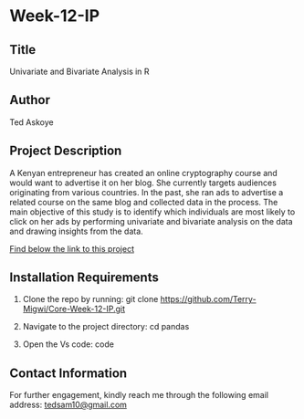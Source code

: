 # Week-12-IP

## Title
Univariate and Bivariate Analysis in R 

## Author
Ted Askoye

## Project Description
A Kenyan entrepreneur has created an online cryptography course and would want to advertise it on her blog. She currently targets audiences originating from various countries. In the past, she ran ads to advertise a related course on the same blog and collected data in the process. The main objective of this study is to identify which individuals are most likely to click on her ads by performing univariate and bivariate analysis on the data and drawing insights from the data.

[Find below the link to this project]()
  
 ## Installation Requirements
1. Clone the repo by running: git clone https://github.com/Terry-Migwi/Core-Week-12-IP.git

2. Navigate to the project directory: cd pandas

3. Open the Vs code: code

## Contact Information
For further engagement, kindly reach me through the following email address: tedsam10@gmail.com
